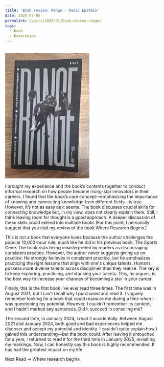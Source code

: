 ```yaml
---
title: 'Book review: Range - David Epstein'
date: 2025-01-05
permalink: /posts/2025/01/book-review-range/
tags:
  - book
  - bookreview
---
```

<br/><img src='/images/bookreview/book_range.jpg' alt='book_range' style="height: 410px; width:275px;"> 

I brought my experience and the book’s contents together to conduct informal research on how people become rising-star innovators in their careers. I found that the book’s core concept—emphasizing the importance of knowing and connecting knowledge from different fields—is true. However, it’s not as easy as it seems. The book discusses crucial skills for connecting knowledge but, in my view, does not clearly explain them. Still, I think leaving room for thought is a good approach. A deeper discussion of these skills could extend into multiple books (For this point, I personally suggest that you visit my review of the book Where Research Begins.)

This is not a book that everyone loves because the author challenges the popular 10,000-hour rule, much like he did in his previous book, The Sports Gene. The book risks being misinterpreted by readers as discouraging consistent practice. However, the author never suggests giving up on practice. He strongly believes in consistent practice, but he emphasizes practicing the right lessons that align with one's unique talents. Humans possess more diverse talents across disciplines than they realize. The key is to keep exploring, practicing, and stacking your talents. This, he argues, is the best way to increase your chances of becoming a star in your career.

Finally, this is the first book I’ve ever read three times. The first time was in August 2021, but I can’t recall why I purchased and read it. I vaguely remember looking for a book that could reassure me during a time when I was questioning my potential. However, I couldn’t remember its content, and I hadn’t marked any sentences. Did it succeed in consoling me?

The second time, in January 2024, I read it accidentally. Between August 2021 and January 2024, both good and bad experiences helped me discover and accept my potential and identity. I couldn’t quite explain how I gained this understanding—but the book could. After leaving it untouched for a year, I returned to read it for the third time in January 2025, revisiting my markings. Now, I can honestly say this book is highly recommended. It has had the greatest impact on my life.

Next Read → Where research begins
